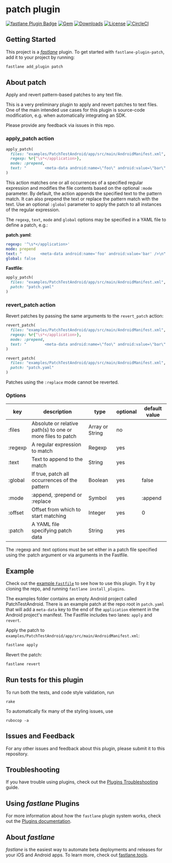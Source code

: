 # patch plugin

[![fastlane Plugin Badge](https://rawcdn.githack.com/fastlane/fastlane/master/fastlane/assets/plugin-badge.svg)](https://rubygems.org/gems/fastlane-plugin-patch)
[![Gem](https://img.shields.io/gem/v/fastlane-plugin-patch.svg?style=flat)](https://rubygems.org/gems/fastlane-plugin-patch)
[![Downloads](https://img.shields.io/gem/dt/fastlane-plugin-patch.svg?style=flat)](https://rubygems.org/gems/fastlane-plugin-patch)
[![License](https://img.shields.io/badge/license-MIT-green.svg?style=flat)](https://github.com/jdee/fastlane-plugin-patch/blob/master/LICENSE)
[![CircleCI](https://img.shields.io/circleci/project/github/jdee/fastlane-plugin-patch.svg)](https://circleci.com/gh/jdee/fastlane-plugin-patch)

## Getting Started

This project is a [_fastlane_](https://github.com/fastlane/fastlane) plugin. To get started with `fastlane-plugin-patch`, add it to your project by running:

```bash
fastlane add_plugin patch
```

## About patch

Apply and revert pattern-based patches to any text file.

This is a very preliminary plugin to apply and revert patches to text files. One
of the main intended use cases for this plugin is source-code modification, e.g.
when automatically integrating an SDK.

Please provide any feedback via issues in this repo.

### apply_patch action

```Ruby
apply_patch(
  files: "examples/PatchTestAndroid/app/src/main/AndroidManifest.xml",
  regexp: %r{^\s*</application>},
  mode: :prepend,
  text: "        <meta-data android:name=\"foo\" android:value=\"bar\" />\n"
)
```

This action matches one or all occurrences of a specified regular expression and
modifies the file contents based on the optional `:mode` parameter. By default,
the action appends the specified text to the pattern match. It can also prepend
the text or replace the pattern match with the text. Use an optional `:global`
parameter to apply the patch to all instances of the regular expression.

The `regexp`, `text`, `mode` and `global` options may be specified in a YAML file to
define a patch, e.g.:

**patch.yaml**:
```yaml
regexp: '^\s*</application>'
mode: prepend
text: "        <meta-data android:name='foo' android:value='bar' />\n"
global: false
```

**Fastfile**:
```Ruby
apply_patch(
  files: "examples/PatchTestAndroid/app/src/main/AndroidManifest.xml",
  patch: "patch.yaml"
)
```

### revert_patch action

Revert patches by passing the same arguments to the `revert_patch` action:

```Ruby
revert_patch(
  files: "examples/PatchTestAndroid/app/src/main/AndroidManifest.xml",
  regexp: %r{^\s*</application>},
  mode: :prepend,
  text: "        <meta-data android:name=\"foo\" android:value=\"bar\" />\n"
)
```

```Ruby
revert_patch(
  files: "examples/PatchTestAndroid/app/src/main/AndroidManifest.xml",
  patch: "patch.yaml"
)
```

Patches using the `:replace` mode cannot be reverted.

### Options

|key|description|type|optional|default value|
|---|-----------|----|--------|-------------|
|:files|Absolute or relative path(s) to one or more files to patch|Array or String|no| |
|:regexp|A regular expression to match|Regexp|yes| |
|:text|Text to append to the match|String|yes| |
|:global|If true, patch all occurrences of the pattern|Boolean|yes|false|
|:mode|:append, :prepend or :replace|Symbol|yes|:append|
|:offset|Offset from which to start matching|Integer|yes|0|
|:patch|A YAML file specifying patch data|String|yes| |

The :regexp and :text options must be set either in a patch file specified using the
:patch argument or via arguments in the Fastfile.

## Example

Check out the [example `Fastfile`](fastlane/Fastfile) to see how to use this plugin. Try it by cloning the repo, and running `fastlane install_plugins`.

The examples folder contains an empty Android project called PatchTestAndroid. There is an example
patch at the repo root in `patch.yaml` that will add a `meta-data` key to the end of the `application`
element in the Android project's manifest. The Fastfile includes two lanes: `apply` and `revert`.

Apply the patch to `examples/PatchTestAndroid/app/src/main/AndroidManifest.xml`:
```bash
fastlane apply
```

Revert the patch:
```bash
fastlane revert
```

## Run tests for this plugin

To run both the tests, and code style validation, run

```
rake
```

To automatically fix many of the styling issues, use
```
rubocop -a
```

## Issues and Feedback

For any other issues and feedback about this plugin, please submit it to this repository.

## Troubleshooting

If you have trouble using plugins, check out the [Plugins Troubleshooting](https://docs.fastlane.tools/plugins/plugins-troubleshooting/) guide.

## Using _fastlane_ Plugins

For more information about how the `fastlane` plugin system works, check out the [Plugins documentation](https://docs.fastlane.tools/plugins/create-plugin/).

## About _fastlane_

_fastlane_ is the easiest way to automate beta deployments and releases for your iOS and Android apps. To learn more, check out [fastlane.tools](https://fastlane.tools).
